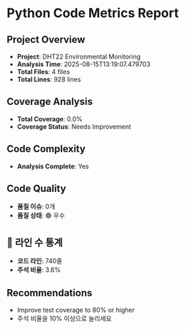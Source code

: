 # Python Code Metrics Report

## Project Overview
- **Project**: DHT22 Environmental Monitoring
- **Analysis Time**: 2025-08-15T13:19:07.479703
- **Total Files**: 4 files
- **Total Lines**: 928 lines

## Coverage Analysis
- **Total Coverage**: 0.0%
- **Coverage Status**: Needs Improvement

## Code Complexity
- **Analysis Complete**: Yes

## Code Quality
- **품질 이슈**: 0개
- **품질 상태**: 🟢 우수

## 📏 라인 수 통계
- **코드 라인**: 740줄
- **주석 비율**: 3.6%

## Recommendations
- Improve test coverage to 80% or higher
- 주석 비율을 10% 이상으로 늘리세요

